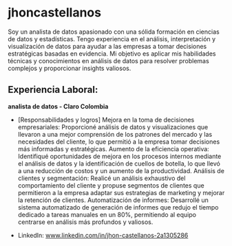 # jhoncastellanos
Soy un analista de datos apasionado con una sólida formación en ciencias de datos y estadísticas. Tengo experiencia en el análisis, interpretación y visualización de datos para ayudar a las empresas a tomar decisiones estratégicas basadas en evidencia. Mi objetivo es aplicar mis habilidades técnicas y conocimientos en análisis de datos para resolver problemas complejos y proporcionar insights valiosos.

## Experiencia Laboral:
**analista de datos - Claro Colombia**
- [Responsabilidades y logros]
Mejora en la toma de decisiones empresariales: Proporcioné análisis de datos y visualizaciones que llevaron a una mejor comprensión de los patrones del mercado y las necesidades del cliente, lo que permitió a la empresa tomar decisiones más informadas y estratégicas.
Aumento de la eficiencia operativa: Identifiqué oportunidades de mejora en los procesos internos mediante el análisis de datos y la identificación de cuellos de botella, lo que llevó a una reducción de costos y un aumento de la productividad.
Análisis de clientes y segmentación: Realicé un análisis exhaustivo del comportamiento del cliente y propuse segmentos de clientes que permitieron a la empresa adaptar sus estrategias de marketing y mejorar la retención de clientes.
Automatización de informes: Desarrollé un sistema automatizado de generación de informes que redujo el tiempo dedicado a tareas manuales en un 80%, permitiendo al equipo centrarse en análisis más profundos y valiosos.

- LinkedIn: www.linkedin.com/in/jhon-castellanos-2a1305286
